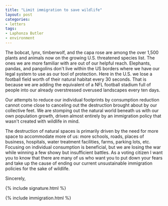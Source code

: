 ```yaml
---
title: "Limit immigration to save wildlife"
layout: post
categories:
- letters
tags:
- Laphonza Butler
- environment
---
```


The bobcat, lynx, timberwolf, and the capa rose are among the over 1,500 plants and animals now on the growing U.S. threatened species list. The ones we are more familiar with are out of our helpful reach. Elephants, pandas, and pangolins don't live within the US borders where we have our legal system to use as our tool of protection. Here in the U.S. we lose a football field worth of their natural habitat every 30 seconds. That is because we are adding the equivalent of a NFL football stadium full of people into our already overstressed overused landscapes every ten days.

Our attempts to reduce our individual footprints by consumption reduction cannot come close to canceling out the destruction brought about by our collective feet. We are stomping out the natural world beneath us with our own population growth, driven almost entirely by an immigration policy that wasn't created with wildlife in mind.

The destruction of natural spaces is primarily driven by the need for more space to accommodate more of us: more schools, roads, places of business, hospitals, water treatment facilities, farms, parking lots, etc. Focusing on individual consumption is beneficial, but we are losing the war while winning a few showy but insufficient battles. As a voting citizen I want you to know that there are many of us who want you to put down your fears and take up the cause of ending our current unsustainable immigration policies for the sake of wildlife.

Sincerely,

{% include signature.html %}

{% include immigration.html %}

